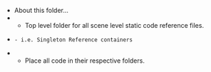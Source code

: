 * About this folder...
*   - Top level folder for all scene level static code reference files.
*     - i.e. Singleton Reference containers
*   - Place all code in their respective folders.